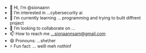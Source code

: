 - 👋 Hi, I’m @sionaann
- 👀 I’m interested in ...cybersecurity  ai
- 🌱 I’m currently learning ... programming and trying to bulit diffrent project
- 💞️ I’m looking to collaborate on ...
- 📫 How to reach me ...sionaannsam@gmail.com
- 😄 Pronouns: ...she\her
- ⚡ Fun fact: ... welll meh nothinf

<!---
sionaann/sionaann is a ✨ special ✨ repository because its `README.md` (this file) appears on your GitHub profile.
You can click the Preview link to take a look at your changes.
--->
